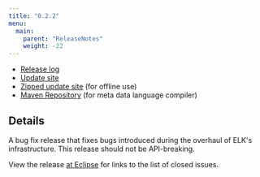 ```yaml
---
title: "0.2.2"
menu:
  main:
    parent: "ReleaseNotes"
    weight: -22
---
```


* [Release log](https://projects.eclipse.org/projects/modeling.elk/releases/0.2.2)
* [Update site](https://download.eclipse.org/elk/updates/releases/0.2.2/)
* [Zipped update site](https://download.eclipse.org/elk/updates/releases/0.2.2/elk-0.2.2.zip) (for offline use)
* [Maven Repository](https://download.eclipse.org/elk/maven/releases/0.2.2) (for meta data language compiler)


## Details

A bug fix release that fixes bugs introduced during the overhaul of ELK's infrastructure. This release should not be API-breaking.

View the release [at Eclipse](https://projects.eclipse.org/projects/modeling.elk/releases/0.2.2) for links to the list of closed issues.
